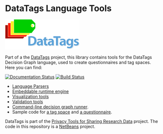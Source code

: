DataTags Language Tools
============

![DataTags Logo](DataTagsLib/doc/datatags-logo-large.png)

Part of a the [DataTags](http://datatags.org) project, this library contains tools for the DataTags Decision Graph language, used to create questionnaires and tag spaces. Here you can find:

[![Documentation Status](http://readthedocs.org/projects/datatagginglibrary/badge/?version=latest)](http://datatagginglibrary.readthedocs.org/en/latest/?badge=latest)
[![Build Status](https://travis-ci.org/IQSS/DataTaggingLibrary.svg?branch=master)](https://travis-ci.org/IQSS/DataTaggingLibrary)

* [Language Parsers](DataTagsLib/src/edu/harvard/iq/datatags/parser)
* [Embeddable runtime engine](DataTagsLib/src/edu/harvard/iq/datatags/runtime/RuntimeEngine.java)
* [Visualization tools](DataTagsLib/src/edu/harvard/iq/datatags/visualizers/graphviz)
* [Validation tools](DataTagsLib/src/edu/harvard/iq/datatags/tools)
* [Command-line decision graph runner](DataTagsLib/src/edu/harvard/iq/datatags/mains/DecisionGraphCliRunner.java).
* Sample code for [a tag space](DataTagsLib/WORK/dtl/0.8/definitions.ts) and [a questionnaire](DataTagsLib/WORK/dtl/0.8/questionnaire.dg).

DataTags is part of the [Privacy Tools for Sharing Research Data](http://privacytools.seas.harvard.edu) project. The code in this repository is a [NetBeans](http://netbeans.org) project.
